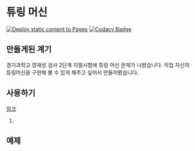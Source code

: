 # 튜링 머신

[![Deploy static content to Pages](https://github.com/woohyunjng/Turing-Machine/actions/workflows/deploy.yml/badge.svg)](https://github.com/woohyunjng/Turing-Machine/actions/workflows/deploy.yml)
[![Codacy Badge](https://app.codacy.com/project/badge/Grade/a0f50db2d41e4320aa283fdb9d25cb92)](https://app.codacy.com/gh/woohyunjng/Turing-Machine/dashboard?utm_source=gh&utm_medium=referral&utm_content=&utm_campaign=Badge_grade)

## 만들게된 계기

경기과학고 영재성 검사 2단계 지필시험에 튜링 머신 문제가 나왔습니다.
직접 자신의 튜링머신을 구현해 볼 수 있게 해주고 싶어서 만들어봤습니다.

## 사용하기

[링크]()

1.

## 예제
